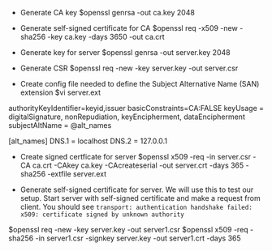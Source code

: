 - Generate CA key
$openssl genrsa -out ca.key 2048

- Generate self-signed certificate for CA
$openssl req -x509 -new -sha256 -key ca.key -days 3650 -out ca.crt

- Generate key for server
$openssl genrsa -out server.key 2048

- Generate CSR 
$openssl req -new -key server.key -out server.csr

- Create config file needed to define the Subject Alternative Name (SAN) extension 
$vi server.ext

authorityKeyIdentifier=keyid,issuer
basicConstraints=CA:FALSE
keyUsage = digitalSignature, nonRepudiation, keyEncipherment, dataEncipherment
subjectAltName = @alt_names

[alt_names]
DNS.1 = localhost
DNS.2 = 127.0.0.1


- Create signed certficate for server
$openssl x509 -req -in server.csr -CA ca.crt -CAkey ca.key -CAcreateserial -out server.crt -days 365 -sha256 -extfile server.ext


- Generate self-signed certificate for server. We will use this to test our setup. 
Start server with self-signed certificate and make a request from client. You should see
`transport: authentication handshake failed: x509: certificate signed by unknown authority`

$openssl req -new -key server.key -out server1.csr
$openssl x509 -req -sha256 -in server1.csr -signkey server.key -out server1.crt -days 365

